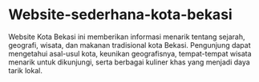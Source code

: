 # Website-sederhana-kota-bekasi
Website Kota Bekasi ini memberikan informasi menarik tentang sejarah, geografi, wisata, dan makanan tradisional kota Bekasi. Pengunjung dapat mengetahui asal-usul kota, keunikan geografisnya, tempat-tempat wisata menarik untuk dikunjungi, serta berbagai kuliner khas yang menjadi daya tarik lokal.
